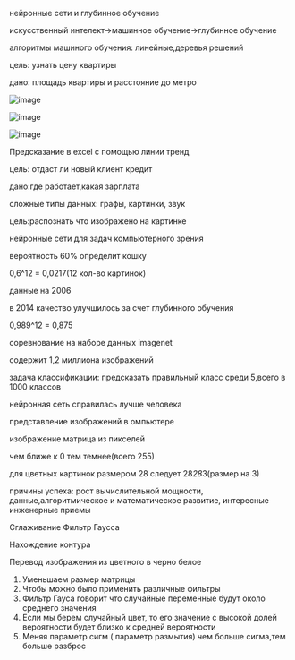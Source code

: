 нейронные сети и глубинное обучение

искусственный интелект->машинное обучение->глубинное обучение

алгоритмы машиного обучения: линейные,деревья решений

цель: узнать цену квартиры

дано: площадь квартиры и расстояние до метро

![image](https://user-images.githubusercontent.com/97913101/190988968-3cbb0bf1-412e-4c47-b583-92eafb5d66e7.png)
 
![image](https://user-images.githubusercontent.com/97913101/190989867-fc90aedb-84f0-45a4-bc80-cadf7031092d.png)

![image](https://user-images.githubusercontent.com/97913101/190993795-1605d77f-85f2-463d-beb1-660a8486fa2e.png)

Предсказание в excel с помощью линии тренд

цель: отдаст ли новый клиент кредит

дано:где работает,какая зарплата

сложные типы данных: графы, картинки, звук

цель:распознать что изображено на картинке

нейронные сети для задач компьютерного зрения

вероятность 60% определит кошку

0,6^12 = 0,0217(12 кол-во картинок)

данные на 2006

в 2014 качество улучшилось за счет глубинного обучения

0,989^12 = 0,875

соревнование на наборе данных imagenet

содержит 1,2 миллиона изображений

задача классификации: предсказать правильный класс среди 5,всего в 1000 классов

нейронная сеть справилась лучше человека

представление изображений в омпьютере

изображение матрица из пикселей

чем ближе к 0 тем темнее(всего 255)

для цветных картинок размером 28 следует 28*28*3(размер на 3)

причины успеха: рост вычислительной мощности, данные,алгоритмическое и математическое развитие, интересные инженерные приемы



Сглаживание Фильтр Гаусса

Нахождение контура

Перевод изображения из цветного в черно белое

1. Уменьшаем размер матрицы 
2. Чтобы можно было применить различные фильтры
3. Фильтр Гауса говорит что случайные переменные будут около среднего значения
4. Если мы берем случайный цвет, то его значение с высокой долей вероятности будет близко к средней вероятности
5. Меняя параметр сигм ( параметр размытия) чем больше сигма,тем больше разброс
